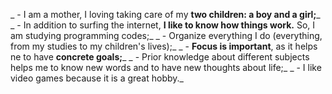 _ - I am a mother, I loving taking care of my **two children: a boy and a girl;**_
_ - In addition to surfing the internet, **I like to know how things work.** So, I am studying programming codes;_
_ - Organize everything I do (everything, from my studies to my children's lives);_
_ - **Focus is important**, as it helps ne to have **concrete goals;**_
_ - Prior knowledge about different subjects helps me to know new words and to have new thoughts about life;_
_ - I like video games because it is a great hobby._
